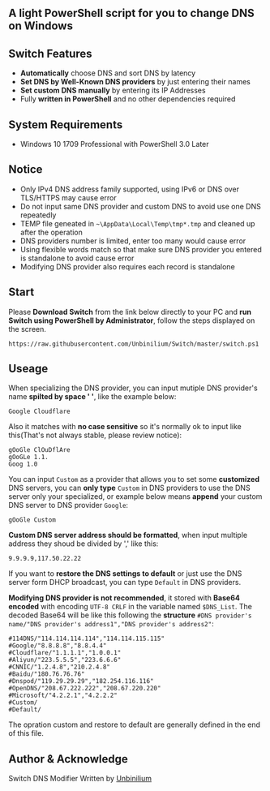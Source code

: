 ## A light PowerShell script for you to change DNS on Windows

## Switch Features
- **Automatically** choose DNS and sort DNS by latency
- **Set DNS by Well-Known DNS providers** by just entering their names
- **Set custom DNS manually** by entering its IP Addresses
- Fully **written in PowerShell** and no other dependencies required

## System Requirements
- Windows 10 1709 Professional with PowerShell 3.0 Later

## Notice
- Only IPv4 DNS address family supported, using IPv6 or DNS over TLS/HTTPS may cause error
- Do not input same DNS provider and custom DNS to avoid use one DNS repeatedly
- TEMP file geneated in `~\AppData\Local\Temp\tmp*.tmp` and cleaned up after the operation
- DNS providers number is limited, enter too many would cause error
- Using flexible words match so that make sure DNS provider you entered is standalone to avoid cause error
- Modifying DNS provider also requires each record is standalone

## Start
Please **Download Switch** from the link below directly to your PC and **run Switch using PowerShell by Administrator**, follow the steps displayed on the screen.
```
https://raw.githubusercontent.com/Unbinilium/Switch/master/switch.ps1
```

## Useage
When specializing the DNS provider, you can input mutiple DNS provider's name **spilted by space ' '**, like the example below:
```
Google Cloudflare
```
Also it matches with **no case sensitive** so it's normally ok to input like this(That's not always stable, please review notice):
```
gOoGle ClOuDflAre
gOoGLe 1.1.
Goog 1.0
```
You can input `Custom` as a provider that allows you to set some **customized** DNS servers, you can **only type** `Custom` in DNS providers to use the DNS server only your specialized, or example below means **append** your custom DNS server to DNS provider `Google`:
```
gOoGle Custom
```
**Custom DNS server address should be formatted**, when input multiple address they shoud be divided by ',' like this:
```
9.9.9.9,117.50.22.22
```
If you want to **restore the DNS settings to default** or just use the DNS server form DHCP broadcast, you can type `Default` in DNS providers.

**Modifying DNS provider is not recommended**, it stored with **Base64 encoded** with encoding `UTF-8 CRLF` in the variable named `$DNS_List`. The decoded Base64 will be like this following the **structure** `#DNS provider's name/"DNS provider's address1","DNS provider's address2"`:
```
#114DNS/"114.114.114.114","114.114.115.115"
#Google/"8.8.8.8","8.8.4.4"
#Cloudflare/"1.1.1.1","1.0.0.1"
#Aliyun/"223.5.5.5","223.6.6.6"
#CNNIC/"1.2.4.8","210.2.4.8"
#Baidu/"180.76.76.76"
#Dnspod/"119.29.29.29","182.254.116.116"
#OpenDNS/"208.67.222.222","208.67.220.220"
#Microsoft/"4.2.2.1","4.2.2.2"
#Custom/
#Default/
```
The opration custom and restore to default are generally defined in the end of this file.

## Author & Acknowledge
Switch DNS Modifier Written by <a href="https://github.com/Unbinilium" target="_blank">Unbinilium</a>
